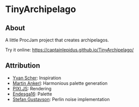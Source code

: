 # TinyArchipelago

## About
A little ProcJam project that creates archipelagos.

Try it online: https://captainlepidus.github.io/TinyArchipelago/


## Attribution
- [Yvan Scher](https://medium.com/@yvanscher): Inspiration
- [Martin Ankerl](https://martin.ankerl.com/2009/12/09/how-to-create-random-colors-programmatically/): Harmonious palette generation
- [PIXI.JS](http://www.pixijs.com/): Rendering
- [Endesga16](https://lospec.com/palette-list/endesga16): Palette
- [Stefan Gustavson](https://github.com/josephg/noisejs): Perlin noise implementation